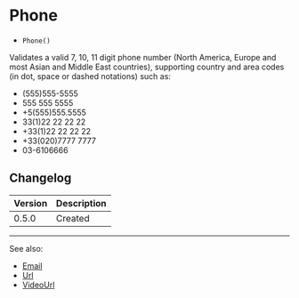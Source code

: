# Phone

- `Phone()`

Validates a valid 7, 10, 11 digit phone number (North America, Europe and most
Asian and Middle East countries), supporting country and area codes (in dot,
space or dashed notations) such as:

- (555)555-5555
- 555 555 5555
- +5(555)555.5555
- 33(1)22 22 22 22
- +33(1)22 22 22 22
- +33(020)7777 7777
- 03-6106666

## Changelog

Version | Description
--------|-------------
  0.5.0 | Created

***
See also:

- [Email](Email.md)
- [Url](Url.md)
- [VideoUrl](VideoUrl.md)
